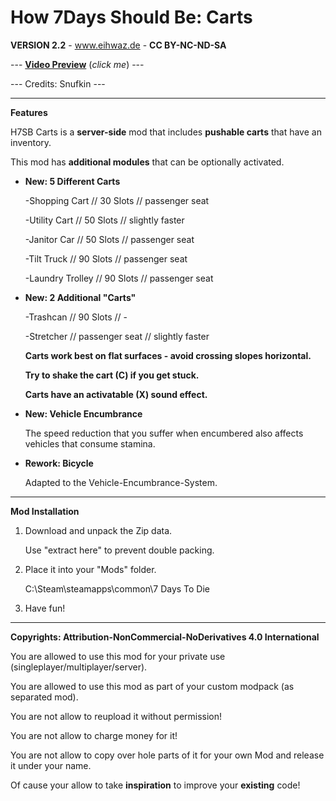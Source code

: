# How 7Days Should Be: Carts

**VERSION 2.2** - www.eihwaz.de - **CC BY-NC-ND-SA**

--- [**Video Preview**](https://www.youtube.com/watch?v=6SlnCmN3nKQ) (*click me*) ---

--- Credits: Snufkin ---

--- --- --- --- --- --- --- --- ---

**Features**

H7SB Carts is a **server-side** mod that includes **pushable carts** that have an inventory.

This mod has **additional modules** that can be optionally activated.

* **New: 5 Different Carts**

	-Shopping Cart 		// 30 Slots			// passenger seat 
	
	-Utility Cart 		// 50 Slots			// slightly faster
	
	-Janitor Car		// 50 Slots			// passenger seat 
	
	-Tilt Truck			// 90 Slots			// passenger seat 

	-Laundry Trolley	// 90 Slots			// passenger seat 
	
* **New: 2 Additional "Carts"**

	-Trashcan	 		// 90 Slots			// -
	
	-Stretcher	 		// passenger seat	// slightly faster
	
	**Carts work best on flat surfaces - avoid crossing slopes horizontal.**

	**Try to shake the cart (C) if you get stuck.**

	**Carts have an activatable (X) sound effect.**
	
* **New: Vehicle Encumbrance**

	The speed reduction that you suffer when encumbered also affects vehicles that consume stamina.
	
* **Rework: Bicycle**
	
	Adapted to the Vehicle-Encumbrance-System.

--- --- --- --- --- --- --- --- ---

**Mod Installation**

1. Download and unpack the Zip data.

	Use "extract here" to prevent double packing.

2. Place it into your "Mods" folder.

	C:\Steam\steamapps\common\7 Days To Die

3. Have fun!

--- --- --- --- --- --- --- --- ---

**Copyrights: Attribution-NonCommercial-NoDerivatives 4.0 International**

You are allowed to use this mod for your private use (singleplayer/multiplayer/server).

You are allowed to use this mod as part of your custom modpack (as separated mod).

You are not allow to reupload it without permission!

You are not allow to charge money for it!

You are not allow to copy over hole parts of it for your own Mod and release it under your name.

Of cause your allow to take **inspiration** to improve your **existing** code!
